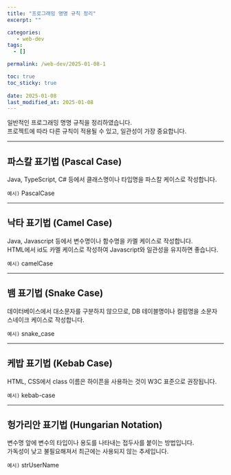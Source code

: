 ```yaml
---
title: "프로그래밍 명명 규칙 정리"
excerpt: ""

categories:
   - web-dev
tags:
  - []

permalink: /web-dev/2025-01-08-1

toc: true
toc_sticky: true
 
date: 2025-01-08
last_modified_at: 2025-01-08
---
```


일반적인 프로그래밍 명명 규칙을 정리하였습니다.  
프로젝트에 따라 다른 규칙이 적용될 수 있고, 일관성이 가장 중요합니다.

---

## 파스칼 표기법 (Pascal Case)

Java, TypeScript, C# 등에서 클래스명이나 타입명을 파스칼 케이스로 작성합니다.

`예시)` PascalCase

---

## 낙타 표기법 (Camel Case)

Java, Javascript 등에서 변수명이나 함수명을 카멜 케이스로 작성합니다.  
HTML에서 id도 카멜 케이스로 작성하여 Javascript와 일관성을 유지하면 좋습니다.

`예시)` camelCase

---

## 뱀 표기법 (Snake Case)

데이터베이스에서 대소문자를 구분하지 않으므로, DB 테이블명이나 컬럼명을 소문자 스네이크 케이스로 작성합니다.

`예시)` snake_case

---

## 케밥 표기법 (Kebab Case)

HTML, CSS에서 class 이름은 하이픈을 사용하는 것이 W3C 표준으로 권장됩니다.

`예시)` kebab-case

---

## 헝가리안 표기법 (Hungarian Notation)

변수명 앞에 변수의 타입이나 용도를 나타내는 접두사를 붙이는 방법입니다.  
가독성이 낮고 불필요해져서 최근에는 사용되지 않는 추세입니다.

`예시)` strUserName
